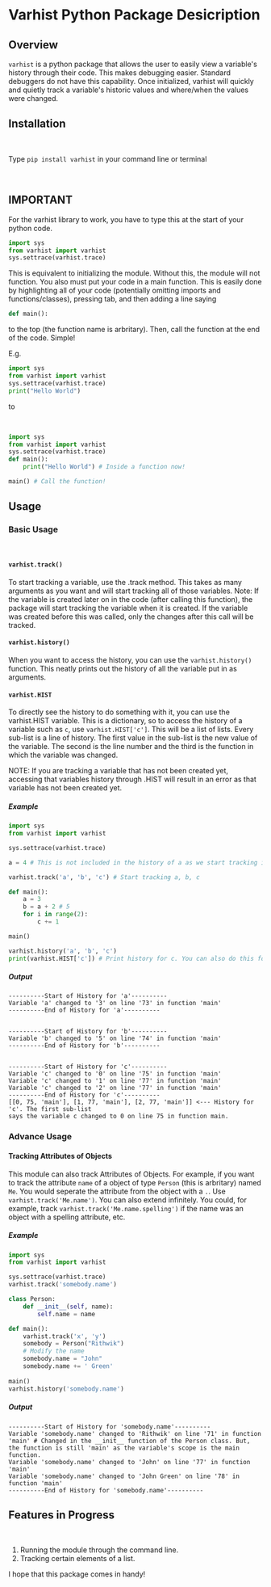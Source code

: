 # Varhist Python Package Desicription  

## Overview  

`varhist` is a python package that allows the user to easily view a variable's history through their code. This makes debugging easier. Standard debuggers do not have this capability. Once initialized, varhist will quickly and quietly track a variable's historic values and where/when the values were changed.  

## Installation

<br>

Type `pip install varhist` in your command line or terminal

<br>

## IMPORTANT

For the varhist library to work, you have to type this at the start of your python code.
```python
import sys
from varhist import varhist
sys.settrace(varhist.trace)
```
This is equivalent to initializing the module. Without this, the module will not function.
You also must put your code in a main function. This is easily done by highlighting all of your code (potentially omitting imports and functions/classes), pressing tab, and then adding a line saying
```python
def main():
```
to the top (the function name is arbritary). Then, call the function at the end of the code. Simple!

E.g.

```python
import sys
from varhist import varhist
sys.settrace(varhist.trace)
print("Hello World")
```
to

<br>

```python
import sys
from varhist import varhist
sys.settrace(varhist.trace)
def main():
    print("Hello World") # Inside a function now!

main() # Call the function!
```

## Usage  

### Basic Usage

<br>

#### `varhist.track()`

To start tracking a variable, use the .track method. This takes as many arguments as you want and will start tracking all of those variables.
Note: If the variable is created later on in the code (after calling this function), the package will start tracking the variable when it is created. If the variable was created before this was called, only the changes after this call will be tracked.

#### `varhist.history()`

When you want to access the history, you can use the `varhist.history()` function. This neatly prints out the history of all the variable put in as arguments. 

#### `varhist.HIST`
To directly see the history to do something with it, you can use the varhist.HIST variable. This is a dictionary, so to access the history of a variable such as `c`, use `varhist.HIST['c']`. This will be a list of lists. Every sub-list is a line of history. The first value in the sub-list is the new value of the variable. The second is the line number and the third is the function in which the variable was changed.

NOTE: If you are tracking a variable that has not been created yet, accessing that variables history through .HIST will result in an error as that variable has not been created yet.

##### Example

```python
import sys
from varhist import varhist

sys.settrace(varhist.trace)

a = 4 # This is not included in the history of a as we start tracking it later

varhist.track('a', 'b', 'c') # Start tracking a, b, c

def main():
	a = 3
	b = a + 2 # 5
	for i in range(2):
		c += 1

main()

varhist.history('a', 'b', 'c')
print(varhist.HIST['c']) # Print history for c. You can also do this for the other variables that are being tracked.
```

##### Output

```
----------Start of History for 'a'----------
Variable 'a' changed to '3' on line '73' in function 'main'
----------End of History for 'a'----------


----------Start of History for 'b'----------
Variable 'b' changed to '5' on line '74' in function 'main'
----------End of History for 'b'----------


----------Start of History for 'c'----------
Variable 'c' changed to '0' on line '75' in function 'main'
Variable 'c' changed to '1' on line '77' in function 'main'
Variable 'c' changed to '2' on line '77' in function 'main'
----------End of History for 'c'----------
[[0, 75, 'main'], [1, 77, 'main'], [2, 77, 'main']] <--- History for 'c'. The first sub-list
says the variable c changed to 0 on line 75 in function main.
```


### Advance Usage

#### Tracking Attributes of Objects

This module can also track Attributes of Objects. For example, if you want to track the attribute `name` of a object of type `Person` (this is arbritary) named `Me`. You would seperate the attribute from the object with a `.`. Use `varhist.track('Me.name')`. You can also extend infinitely. You could, for example, track `varhist.track('Me.name.spelling')` if the name was an object with a spelling attribute, etc.

##### Example

```python
import sys
from varhist import varhist

sys.settrace(varhist.trace)
varhist.track('somebody.name')

class Person:
	def __init__(self, name):
		self.name = name

def main():
    varhist.track('x', 'y')
    somebody = Person("Rithwik")
    # Modify the name
    somebody.name = "John"
    somebody.name += ' Green'
    
main()
varhist.history('somebody.name')
```

##### Output

```
----------Start of History for 'somebody.name'----------
Variable 'somebody.name' changed to 'Rithwik' on line '71' in function 'main' # Changed in the __init__ function of the Person class. But, the function is still 'main' as the variable's scope is the main function.
Variable 'somebody.name' changed to 'John' on line '77' in function 'main'
Variable 'somebody.name' changed to 'John Green' on line '78' in function 'main'
----------End of History for 'somebody.name'----------
```

## Features in Progress

<br>

1. Running the module through the command line.
2. Tracking certain elements of a list.

I hope that this package comes in handy!
